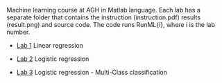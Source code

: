 Machine learning course at AGH in Matlab language. Each lab has a separate folder that contains the instruction (instruction.pdf) results (result.png) and source code. The code runs RunML{i}, where i is the lab number. 


- [Lab 1](Lab%201/) Linear regression

- [Lab 2](Lab%202/) Logistic regression

- [Lab 3](Lab%203/) Logistic regression - Multi-Class classification